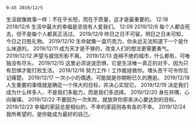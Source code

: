 	9:45 2019/12/5
生活就像故事一样：不在乎长短，而在于质量，这才是最重要的。
	12:18 2019/12/6
生活中最大的幸福是坚信有人爱我们。
	12:09 2019/12/8
每个人都会死去，但不是每个人都真正活过。
	2019/12/9
昨日之日不可留，明日之日未可知，今日之日胜礼物。
	2019/12/10
生命就像一盒巧克力，你永远无法知道下一个是什么味道的。
	2019/12/11
成为天才是不够的，改变人们的想法更需要勇气。
	2019/12/12
声望与威信形影不离。
	2019/12/13
连绵不绝的城市，什么都有，可唯独没有尽头。
	2019/12/15
这里必须说说恐惧，它是生活唯一真正的对手，因为只有恐惧才能打败生活。
	2019/12/16
努力工作！工作能拯救你。埋头苦干可令你忘记痛楚。
	2019/12/17
一次小小的偶遇，可能就是你期盼已久的邂逅。
	2019/12/18
人生重要的事情就是确定一个伟大的目标，并决心实现它。
	2019/12/19
决定我们成为什么样多人，不是我们多能力，而是我们多选择。
	2019/12/20
身在井隅，心向璀璨。
	2019/12/22
不要因为一次失败，就放弃你原来决心要达到的目标。
	2019/12/23
幸福的家庭总是相似的，不幸的家庭则各有各的不幸。
	2019/12/24
我所希望的，是你能成为最好的自己。
